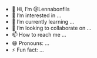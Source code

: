 - 👋 Hi, I’m @Lennabonfils
- 👀 I’m interested in ...
- 🌱 I’m currently learning ...
- 💞️ I’m looking to collaborate on ...
- 📫 How to reach me ...
- 😄 Pronouns: ...
- ⚡ Fun fact: ...

<!---
Lennabonfils/Lennabonfils is a ✨ special ✨ repository because its `README.md` (this file) appears on your GitHub profile.
You can click the Preview link to take a look at your changes.
--->
